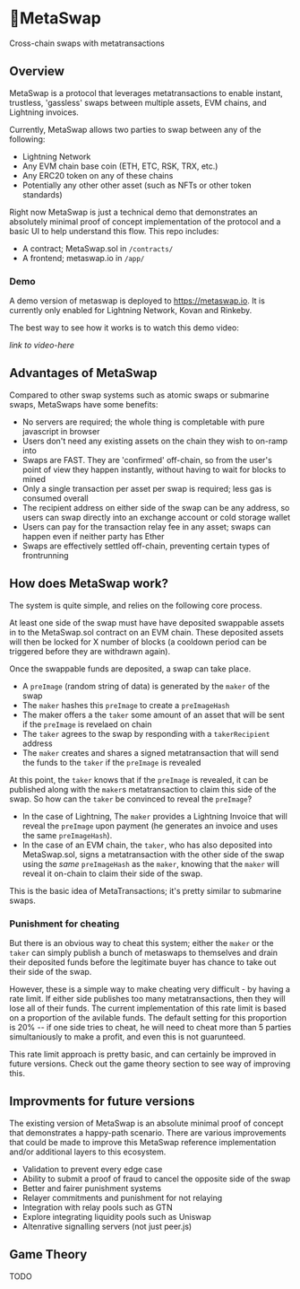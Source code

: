 # 🧬MetaSwap

Cross-chain swaps with metatransactions

## Overview

MetaSwap is a protocol that leverages metatransactions to enable instant, trustless, 'gassless' swaps between multiple assets, EVM chains, and Lightning invoices.

Currently, MetaSwap allows two parties to swap between any of the following:

- Lightning Network
- Any EVM chain base coin (ETH, ETC, RSK, TRX, etc.)
- Any ERC20 token on any of these chains
- Potentially any other other asset (such as NFTs or other token standards)

Right now MetaSwap is just a technical demo that demonstrates an absolutely minimal proof of concept implementation of the protocol and a basic UI to help understand this flow. This repo includes:

- A contract; MetaSwap.sol in `/contracts/`
- A frontend; metaswap.io in `/app/`

### Demo

A demo version of metaswap is deployed to https://metaswap.io. It is currently only enabled for Lightning Network, Kovan and Rinkeby.

The best way to see how it works is to watch this demo video:

_link to video-here_

## Advantages of MetaSwap

Compared to other swap systems such as atomic swaps or submarine swaps, MetaSwaps have some benefits:

- No servers are required; the whole thing is completable with pure javascript in browser
- Users don't need any existing assets on the chain they wish to on-ramp into
- Swaps are FAST. They are 'confirmed' off-chain, so from the user's point of view they happen instantly, without having to wait for blocks to mined
- Only a single transaction per asset per swap is required; less gas is consumed overall
- The recipient address on either side of the swap can be any address, so users can swap directly into an exchange account or cold storage wallet
- Users can pay for the transaction relay fee in any asset; swaps can happen even if neither party has Ether
- Swaps are effectively settled off-chain, preventing certain types of frontrunning

## How does MetaSwap work?

The system is quite simple, and relies on the following core process.

At least one side of the swap must have have deposited swappable assets in to the MetaSwap.sol contract on an EVM chain. These deposited assets will then be locked for X number of blocks (a cooldown period can be triggered before they are withdrawn again).

Once the swappable funds are deposited, a swap can take place.

- A `preImage` (random string of data) is generated by the `maker` of the swap
- The `maker` hashes this `preImage` to create a `preImageHash`
- The maker offers a the `taker` some amount of an asset that will be sent if the `preImage` is revelaed on chain
- The `taker` agrees to the swap by responding with a `takerRecipient` address
- The `maker` creates and shares a signed metatransaction that will send the funds to the `taker` if the `preImage` is revealed

At this point, the `taker` knows that if the `preImage` is revealed, it can be published along with the `maker`s metatransaction to claim this side of the swap. So how can the `taker` be convinced to reveal the `preImage`?

- In the case of Lightning, The `maker` provides a Lightning Invoice that will reveal the `preImage` upon payment (he generates an invoice and uses the same `preImageHash`).
- In the case of an EVM chain, the `taker`, who has also deposited into MetaSwap.sol, signs a metatransaction with the other side of the swap using the _same_ `preImageHash` as the `maker`, knowing that the `maker` will reveal it on-chain to claim their side of the swap.

This is the basic idea of MetaTransactions; it's pretty similar to submarine swaps.

### Punishment for cheating

But there is an obvious way to cheat this system; either the `maker` or the `taker` can simply publish a bunch of metaswaps to themselves and drain their deposited funds before the legitimate buyer has chance to take out their side of the swap.

However, these is a simple way to make cheating very difficult - by having a rate limit. If either side publishes too many metatransactions, then they will lose all of their funds. The current implementation of this rate limit is based on a proportion of the avilable funds. The default setting for this proportion is 20% -- if one side tries to cheat, he will need to cheat more than 5 parties simultaniously to make a profit, and even this is not guarunteed.

This rate limit approach is pretty basic, and can certainly be improved in future versions. Check out the game theory section to see way of improving this.

## Improvments for future versions

The existing version of MetaSwap is an absolute minimal proof of concept that demonstrates a happy-path scenario. There are various improvements that could be made to improve this MetaSwap reference implementation and/or additional layers to this ecosystem.

- Validation to prevent every edge case
- Ability to submit a proof of fraud to cancel the opposite side of the swap
- Better and fairer punishment systems
- Relayer commitments and punishment for not relaying
- Integration with relay pools such as GTN
- Explore integrating liquidity pools such as Uniswap
- Altenrative signalling servers (not just peer.js)

## Game Theory

TODO
